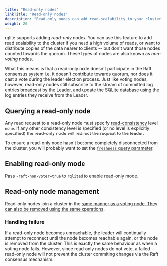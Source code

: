 ```yaml
---
title: "Read-only nodes"
linkTitle: "Read-only nodes"
description: "Read-only nodes can add read-scalability to your cluster"
weight: 20
---
```

rqlite supports adding _read-only_ nodes. You can use this feature to add read scalability to the cluster if you need a high volume of reads, or want to distribute copies of the data nearer to clients -- but don't want those nodes counted towards the quorum. These types of nodes are also known as _non-voting_ nodes.

What this means is that a read-only node doesn't participate in the Raft consensus system i.e. it doesn't contribute towards quorum, nor does it cast a vote during the leader election process. Just like voting nodes, however, read-only nodes still subscribe to the stream of committed log entries broadcast by the Leader, and update the SQLite database using the log entries they receive from the Leader.

## Querying a read-only node
Any read request to a read-only node must specify [read-consistency](/docs/api/read-consistency/) level `none`. If any other consistency level is specified (or no level is explicitly specified) the read-only node will redirect the request to the leader. 

To ensure a read-only node hasn't become completely disconnected from the cluster, you will probably want to set the [`freshness` query parameter](/docs/api/read-consistency/#limiting-read-staleness).

## Enabling read-only mode
Pass `-raft-non-voter=true` to `rqlited` to enable read-only mode.

## Read-only node management
Read-only nodes join a cluster in the [same manner as a voting node. They can also be removed using the same operations](/docs/clustering/).

### Handling failure
If a read-only node becomes unreachable, the leader will continually attempt to reconnect until the node becomes reachable again, or the node is removed from the cluster. This is exactly the same behaviour as when a voting node fails. However, since read-only nodes do not vote, a failed read-only node will not prevent the cluster commiting changes via the Raft consensus mechanism.
